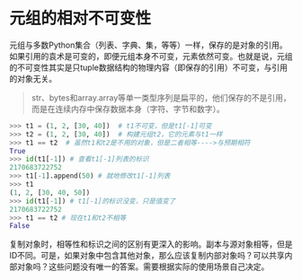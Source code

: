 # 元组的相对不可变性
元组与多数Python集合（列表、字典、集，等等）一样，保存的是对象的引用。如果引用的袁术是可变的，即便元组本身不可变，元素依然可变。也就是说，元组的不可变性其实是只tuple数据结构的物理内容（即保存的引用）不可变，与引用的对象无关。
> str、bytes和array.array等单一类型序列是扁平的，他们保存的不是引用，而是在连续内存中保存数据本身（字符、字节和数字）。
```python
>>> t1 = (1, 2, [30, 40])  # t1不可变，但是t1[-1]可变
>>> t2 = (1, 2, [30, 40])  # 构建元组t2，它的元素与t1一样
>>> t1 == t2  # 虽然t1和t2是不用的对象，但是二者相等---->与预期相符
True
>>> id(t1[-1]) # 查看t1[-1]列表的标识
2170683722752
>>> t1[-1].append(50) # 就地修改t1[-1]列表
>>> t1
(1, 2, [30, 40, 50])
>>> id(t1[-1]) # t1[-1]的标识没变，只是值变了
2170683722752
>>> t1 == t2 # 现在t1和t2不相等
False
```

复制对象时，相等性和标识之间的区别有更深入的影响。副本与源对象相等，但是ID不同。可是，如果对象中包含其他对象，那么应该复制内部对象吗？可以共享内部对象吗？这些问题没有唯一的答案。需要根据实际的使用场景自己决定。